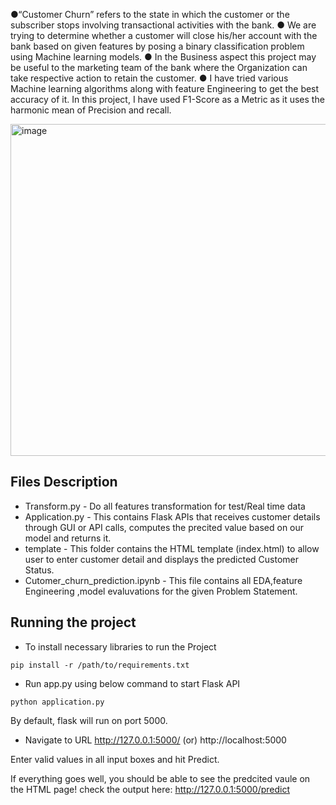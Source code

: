 ●“Customer Churn” refers to the state in which the customer or the subscriber stops involving transactional activities with the bank.
● We are trying to determine whether a customer will close his/her account with the bank based on given features by posing a binary classification problem using Machine learning
models.
● In the Business aspect this project may be useful to the marketing team of the bank where the Organization can take respective action to retain the customer.
● I have tried various Machine learning algorithms along with feature Engineering to get the best accuracy of it. In this project, I have used F1-Score as a Metric as it uses the harmonic mean of Precision and recall.

<img width="531" alt="image" src="https://user-images.githubusercontent.com/64630755/232133850-a89a632b-56a6-434a-ad3b-16d97e40a160.png"> 

## Files Description ## 

* Transform.py - Do all features transformation for test/Real time data
* Application.py - This contains Flask APIs that receives customer details through GUI or API calls, computes the precited value based on our model and returns it.
* template - This folder contains the HTML template (index.html) to allow user to enter customer detail and displays the predicted Customer Status.
* Cutomer_churn_prediction.ipynb - This file contains all EDA,feature Engineering ,model evaluvations for the given Problem Statement.

## Running the project ##

* To install necessary libraries to run the Project 

 `pip install -r /path/to/requirements.txt`
 
* Run app.py using below command to start Flask API 

`python application.py`

By default, flask will run on port 5000. 

* Navigate to URL http://127.0.0.1:5000/ (or) http://localhost:5000

Enter valid values in all input boxes and hit Predict.

If everything goes well, you should be able to see the predcited vaule on the HTML page! check the output here: http://127.0.0.1:5000/predict
